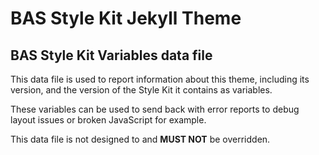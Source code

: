 # BAS Style Kit Jekyll Theme

## BAS Style Kit Variables data file

This data file is used to report information about this theme, including its version, and the version of the Style Kit
it contains as variables.

These variables can be used to send back with error reports to debug layout issues or broken JavaScript for example.

This data file is not designed to and **MUST NOT** be overridden.
